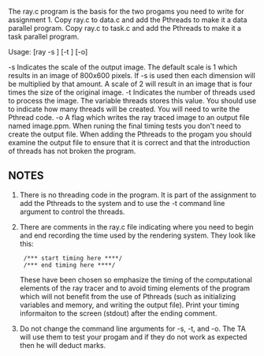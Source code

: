 
The ray.c program is the basis for the two progams you need to write
for assignment 1. Copy ray.c to data.c and add the Pthreads to make it
a data parallel program. Copy ray.c to task.c and add the Pthreads to make
it a task parallel program. 

Usage: [ray -s <int>] [-t <int>] [-o]

   -s Indicates the scale of the output image. The default scale is 1 which
      results in an image of 800x600 pixels. If -s is used then each dimension
      will be multiplied by that amount. A scale of 2 will result in an image
      that is four times the size of the original image.
   -t Indicates the number of threads used to process the image. The variable
      threads stores this value. You should use to indicate how many threads
      will be created. You will need to write the Pthread code.
   -o A flag which writes the ray traced image to an output file named
      image.ppm. When runing the final timing tests you don't need to create
      the output file.  When adding the Pthreads to the progam you should
      examine the output file to ensure that it is correct and that the
      introduction of threads has not broken the program.


NOTES
-----
1. There is no threading code in the program. It is part of the assignment
   to add the Pthreads to the system and to use the -t command line argument
   to control the threads.

2. There are comments in the ray.c file indicating where you need to begin
   and end recording the time used by the rendering system. They look like this:

        /*** start timing here ****/
        /*** end timing here ****/

   These have been chosen so emphasize the timing of the computational elements
   of the ray tracer and to avoid timing elements of the program which will not
   benefit from the use of Pthreads (such as initializing variables and memory,
   and writing the output file). Print your timing informaiton to the
   screen (stdout) after the ending comment.

3. Do not change the command line arguments for -s, -t, and -o. The TA will
   use them to test your progam and if they do not work as expected then he
   will deduct marks.



